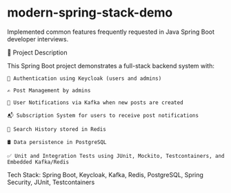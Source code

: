 # modern-spring-stack-demo
Implemented common features frequently requested in Java Spring Boot developer interviews.

📘 Project Description

This Spring Boot project demonstrates a full-stack backend system with:

    🔐 Authentication using Keycloak (users and admins)

    ✍️ Post Management by admins

    🔔 User Notifications via Kafka when new posts are created

    📬 Subscription System for users to receive post notifications

    💬 Search History stored in Redis

    🛢️ Data persistence in PostgreSQL

    ✅ Unit and Integration Tests using JUnit, Mockito, Testcontainers, and Embedded Kafka/Redis

Tech Stack: Spring Boot, Keycloak, Kafka, Redis, PostgreSQL, Spring Security, JUnit, Testcontainers
